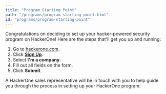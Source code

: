 ```yaml
---
title: "Program Starting Point"
path: "/programs/program-starting-point.html"
id: "programs/program-starting-point"
---
```


Congratulations on deciding to set up your hacker-powered security program on HackerOne! Here are the steps that'll get you up and running:

1. Go to [hackerone.com](https://www.hackerone.com/).
2. Click **[Sign Up](https://hackerone.com/sign_up)**.
3. Select **I'm a company**.
4. Fill out all fields on the form.
5. Click **Submit**.

A HackerOne sales representative will be in touch with you to help guide you through the process in setting up your HackerOne program.
